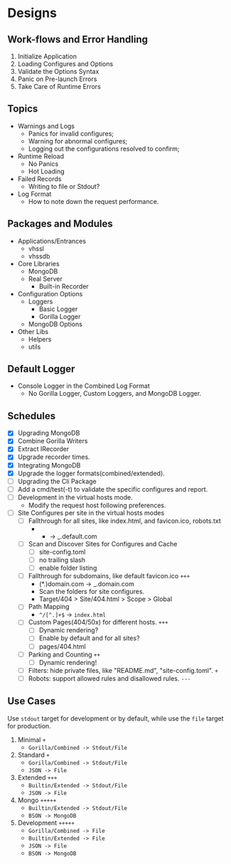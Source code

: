 # Designs

<!-- > 2019-11-18T15:08:24+0800 -->

## Work-flows and Error Handling

1. Initialize Application
1. Loading Configures and Options
1. Validate the Options Syntax
1. Panic on Pre-launch Errors
1. Take Care of Runtime Errors

## Topics

- Warnings and Logs
	- Panics for invalid configures;
	- Warning for abnormal configures;
	- Logging out the configurations resolved to confirm;
- Runtime Reload
	- No Panics
	- Hot Loading
- Failed Records
	- Writing to file or Stdout?
- Log Format
	- How to note down the request performance.

## Packages and Modules

- Applications/Entrances
	- vhssl
	- vhssdb
- Core Libraries
	- MongoDB
	- Real Server
		- Built-in Recorder
- Configuration Options
	- Loggers
		- Basic Logger
		- Gorilla Logger
	- MongoDB Options
- Other Libs
	- Helpers
	- utils

## Default Logger

- Console Logger in the Combined Log Format
	- No Gorilla Logger, Custom Loggers, and MongoDB Logger.

## Schedules

- [x] Upgrading MongoDB
- [x] Combine Gorilla Writers
- [x] Extract IRecorder
- [x] Upgrade recorder times.
- [x] Integrating MongoDB
- [x] Upgrade the logger formats(combined/extended).
- [ ] Upgrading the Cli Package
- [ ] Add a cmd/test(-t) to validate the specific configures and report.
- [ ] Development in the virtual hosts mode.
	- Modify the request host following preferences.
- [ ] Site Configures per site in the virtual hosts modes
	- [ ] Fallthrough for all sites, like index.html, and favicon.ico, robots.txt
		- * -> _.default.com
	- [ ] Scan and Discover Sites for Configures and Cache
		- [ ] site-config.toml
		- [ ] no trailing slash
		- [ ] enable folder listing
	- [ ] Fallthrough for subdomains, like default favicon.ico `+++`
		- (*.)domain.com -> _.domain.com
		- Scan the folders for site configures.
		- Target/404 > Site/404.html > Scope > Global
	- [ ] Path Mapping
		- `^/[^.]+$` -> `index.html`
	- [ ] Custom Pages(404/50x) for different hosts. `+++`
		- [ ] Dynamic rendering?
		- [ ] Enable by default and for all sites?
		- [ ] pages/404.html
	- [ ] Parking and Counting `++`
		- [ ] Dynamic rendering!
	- [ ] Filters: hide private files, like "README.md", "site-config.toml". `+`
	- [ ] Robots: support allowed rules and disallowed rules. `---`

## Use Cases

Use `stdout` target for development or by default, while use the `file` target for production.

1. Minimal `+`
	- `Gorilla/Combined -> Stdout/File`
1. Standard `+`
	- `Gorilla/Combined -> Stdout/File`
	- `JSON -> File`
1. Extended `+++`
	- `Builtin/Extended -> Stdout/File`
	- `JSON -> File`
1. Mongo `+++++`
	- `Builtin/Extended -> Stdout/File`
	- `BSON -> MongoDB`
1. Development `+++++`
	- `Gorilla/Combined -> File`
	- `Builtin/Extended -> File`
	- `JSON -> File`
	- `BSON -> MongoDB`
